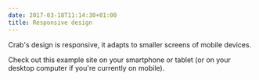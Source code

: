 ```yaml
---
date: 2017-03-18T11:14:30+01:00
title: Responsive design
---
```


Crab's design is responsive, it adapts to smaller screens of mobile
devices.

Check out this example site on your smartphone or tablet (or on your
desktop computer if you're currently on mobile).
